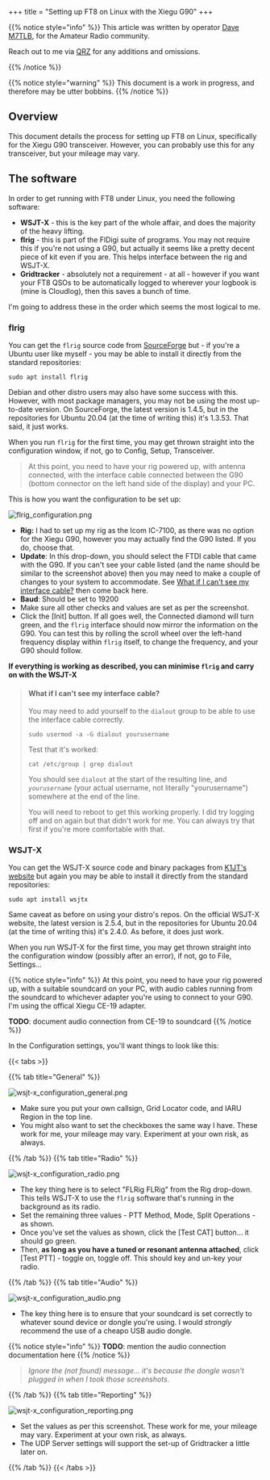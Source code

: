 +++
title = "Setting up FT8 on Linux with the Xiegu G90"
+++

{{% notice style="info" %}}
This article was written by operator [Dave M7TLB][QRZ], for the Amateur Radio community.

Reach out to me via [QRZ][QRZ] for any additions and omissions.

[QRZ]: https://qrz.com/db/M7TLB

{{% /notice %}}

{{% notice style="warning" %}}
This document is a work in progress, and therefore may be utter bobbins.
{{% /notice %}}

## Overview

This document details the process for setting up FT8 on Linux, specifically for the Xiegu G90 transceiver.  However, you can probably use this for any transceiver, but your mileage may vary.

## The software

In order to get running with FT8 under Linux, you need the following software:

* **WSJT-X** - this is the key part of the whole affair, and does the majority of the heavy lifting.
* **flrig** - this is part of the FlDigi suite of programs.  You may not require this if you're not using a G90, but actually it seems like a pretty decent piece of kit even if you are.  This helps interface between the rig and WSJT-X.
* **Gridtracker** - absolutely not a requirement - at all - however if you want your FT8 QSOs to be automatically logged to wherever your logbook is (mine is Cloudlog), then this saves a bunch of time.

I'm going to address these in the order which seems the most logical to me.

### flrig

You can get the `flrig` source code from [SourceForge][flrig] but - if you're a Ubuntu user like myself - you may be able to install it directly from the standard repositories:

```shell
sudo apt install flrig
```

Debian and other distro users may also have some success with this.  However, with most package managers, you may not be using the most up-to-date version.  On SourceForge, the latest version is 1.4.5, but in the repositories for Ubuntu 20.04 (at the time of writing this) it's 1.3.53.  That said, it just works.

When you run `flrig` for the first time, you may get thrown straight into the configuration window, if not, go to Config, Setup, Transceiver.

> At this point, you need to have your rig powered up, with antenna connected, with the interface cable connected between the G90 (bottom connector on the left hand side of the display) and your PC.

This is how you want the configuration to be set up:

![flrig_configuration.png](/images/flrig_configuration.png)

* **Rig:** I had to set up my rig as the Icom IC-7100, as there was no option for the Xiegu G90, however you may actually find the G90 listed.  If you do, choose that.
* **Update**: In this drop-down, you should select the FTDI cable that came with the G90.  If you can't see your cable listed (and the name should be similar to the screenshot above) then you may need to make a couple of changes to your system to accommodate.  See [What if I can't see my interface cable?](#what-if-i-cant-see-my-interface-cable) then come back here.
* **Baud**: Should be set to 19200
* Make sure all other checks and values are set as per the screenshot.
* Click the \[Init] button.  If all goes well, the Connected diamond will turn green, and the `flrig` interface should now mirror the information on the G90.  You can test this by rolling the scroll wheel over the left-hand frequency display within `flrig` itself, to change the frequency, and your G90 should follow.

**If everything is working as described, you can minimise `flrig` and carry on with the WSJT-X**

> #### What if I can't see my interface cable?
>
> You may need to add yourself to the `dialout` group to be able to use the interface cable correctly.
>
> ```shell
> sudo usermod -a -G dialout yourusername
> ```
>
> Test that it's worked:
>
> ```shell
> cat /etc/group | grep dialout  
> ```
>
> You should see `dialout` at the start of the resulting line, and *`yourusername`* (your actual username, not literally "yourusername") somewhere at the end of the line.
>
> You will need to reboot to get this working properly.  I did try logging off and on again but that didn't work for me.  You can always try that first if you're more comfortable with that.

### WSJT-X

You can get the WSJT-X source code and binary packages from [K1JT's website][wsjtx] but again you may be able to install it directly from the standard repositories:

```shell
sudo apt install wsjtx
```

Same caveat as before on using your distro's repos.  On the official WSJT-X website, the latest version is 2.5.4, but in the repositories for Ubuntu 20.04 (at the time of writing this) it's 2.4.0.  As before, it does just work.

When you run WSJT-X for the first time, you may get thrown straight into the configuration window (possibly after an error), if not, go to File, Settings...

{{% notice style="info" %}}
At this point, you need to have your rig powered up, with a suitable soundcard on your PC, with audio cables running from the soundcard to whichever adapter you're using to connect to your G90.  I'm using the offical Xiegu CE-19 adapter.

**TODO**: document audio connection from CE-19 to soundcard
{{% /notice %}}

In the Configuration settings, you'll want things to look like this:

{{< tabs >}}

{{% tab title="General" %}}

![wsjt-x_configuration_general.png](/images/wsjt-x_configuration_general.png)

* Make sure you put your own callsign, Grid Locator code, and IARU Region in the top line.
* You might also want to set the checkboxes the same way I have.  These work for me, your mileage may vary.  Experiment at your own risk, as always.

{{% /tab %}}
{{% tab title="Radio" %}}

![wsjt-x_configuration_radio.png](/images/wsjt-x_configuration_radio.png)

* The key thing here is to select "FLRig FLRig" from the Rig drop-down.  This tells WSJT-X to use the `flrig` software that's running in the background as its radio.
* Set the remaining three values - PTT Method, Mode, Split Operations - as shown.
* Once you've set the values as shown, click the \[Test CAT] button... it should go green.
* Then, **as long as you have a tuned or resonant antenna attached**, click \[Test PTT] - toggle on, toggle off.  This should key and un-key your radio.

{{% /tab %}}
{{% tab title="Audio" %}}

![wsjt-x_configuration_audio.png](/images/wsjt-x_configuration_audio.png)

* The key thing here is to ensure that your soundcard is set correctly to whatever sound device or dongle you're using.  I would *strongly* recommend the use of a cheapo USB audio dongle.

{{% notice style="info" %}}
**TODO**: mention the audio connection documentation here
{{% /notice %}}

> *Ignore the (not found) message... it's because the dongle wasn't plugged in when I took those screenshots.*

{{% /tab %}}
{{% tab title="Reporting" %}}

![wsjt-x_configuration_reporting.png](/images/wsjt-x_configuration_reporting.png)

* Set the values as per this screenshot.  These work for me, your mileage may vary.  Experiment at your own risk, as always.
* The UDP Server settings will support the set-up of Gridtracker a little later on.

{{% /tab %}}
{{< /tabs >}}

[flrig]: https://sourceforge.net/projects/fldigi/files/flrig/
[wsjtx]: https://www.physics.princeton.edu/pulsar/K1JT/wsjtx.html
